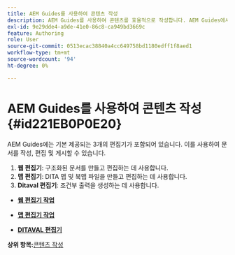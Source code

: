```yaml
---
title: AEM Guides를 사용하여 콘텐츠 작성
description: AEM Guides를 사용하여 콘텐츠를 효율적으로 작성합니다. AEM Guides에서 문서를 만들고, 편집하고, 게시하는 방법에 대해 알아봅니다.
exl-id: 9e29dde4-a9de-41e0-86c8-ca949bd3669c
feature: Authoring
role: User
source-git-commit: 0513ecac38840a4cc649758bd1180edff1f8aed1
workflow-type: tm+mt
source-wordcount: '94'
ht-degree: 0%

---
```


# AEM Guides를 사용하여 콘텐츠 작성 {#id221EB0P0E20}

AEM Guides에는 기본 제공되는 3개의 편집기가 포함되어 있습니다. 이를 사용하여 문서를 작성, 편집 및 게시할 수 있습니다.

1. **웹 편집기**: 구조화된 문서를 만들고 편집하는 데 사용합니다.
1. **맵 편집기**: DITA 맵 및 북맵 파일을 만들고 편집하는 데 사용합니다.
1. **Ditaval 편집기**: 조건부 출력을 생성하는 데 사용합니다.

- **[웹 편집기 작업](web-editor.md)**

- **[맵 편집기 작업](map-editor.md)**

- **[DITAVAL 편집기](ditaval-editor.md)**


**상위 항목:**[&#x200B;콘텐츠 작성](authoring-content.md)
